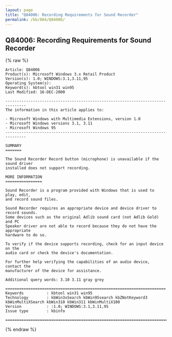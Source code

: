 ```yaml
---
layout: page
title: "Q84006: Recording Requirements for Sound Recorder"
permalink: /kb/084/Q84006/
---
```


## Q84006: Recording Requirements for Sound Recorder

{% raw %}

	Article: Q84006
	Product(s): Microsoft Windows 3.x Retail Product
	Version(s): 1.0; WINDOWS:3.1,3.11,95
	Operating System(s): 
	Keyword(s): kbtool win31 win95
	Last Modified: 16-DEC-2000
	
	-------------------------------------------------------------------------------
	The information in this article applies to:
	
	- Microsoft Windows with Multimedia Extensions, version 1.0 
	- Microsoft Windows versions 3.1, 3.11 
	- Microsoft Windows 95 
	-------------------------------------------------------------------------------
	
	SUMMARY
	=======
	
	The Sound Recorder Record button (microphone) is unavailable if the sound driver
	installed does not support recording.
	
	MORE INFORMATION
	================
	
	Sound Recorder is a program provided with Windows that is used to play, edit,
	and record sound files.
	
	Sound Recorder requires an appropriate device and device driver to record sounds.
	Some devices such as the original Adlib sound card (not Adlib Gold) and PC
	Speaker driver are not able to record because they do not have the appropriate
	hardware to do so.
	
	To verify if the device supports recording, check for an input device on the
	audio card or check the device's documentation.
	
	For further help verifying the capabilities of an audio device, contact the
	manufacturer of the device for assistance.
	
	Additional query words: 3.10 3.11 gray grey
	
	======================================================================
	Keywords          : kbtool win31 win95 
	Technology        : kbWin3xSearch kbWin95search kbZNotKeyword3 kbWinMultiXSearch kbWin310 kbWin311 kbWinMultiX100
	Version           : :1.0; WINDOWS:3.1,3.11,95
	Issue type        : kbinfo
	
	=============================================================================
	

{% endraw %}
